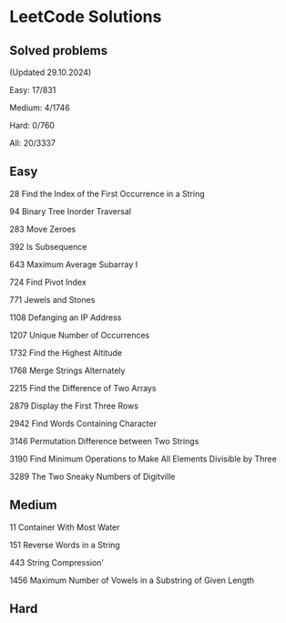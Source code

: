 # LeetCode Solutions

## Solved problems

(Updated 29.10.2024)

Easy: 17/831

Medium: 4/1746

Hard: 0/760

All: 20/3337

## Easy

28 Find the Index of the First Occurrence in a String

94 Binary Tree Inorder Traversal

283 Move Zeroes

392 Is Subsequence

643 Maximum Average Subarray I

724 Find Pivot Index

771 Jewels and Stones

1108 Defanging an IP Address

1207 Unique Number of Occurrences

1732 Find the Highest Altitude

1768 Merge Strings Alternately

2215 Find the Difference of Two Arrays

2879 Display the First Three Rows

2942 Find Words Containing Character

3146 Permutation Difference between Two Strings

3190 Find Minimum Operations to Make All Elements Divisible by Three

3289 The Two Sneaky Numbers of Digitville

## Medium

11 Container With Most Water

151 Reverse Words in a String

443 String Compression'

1456 Maximum Number of Vowels in a Substring of Given Length

## Hard
